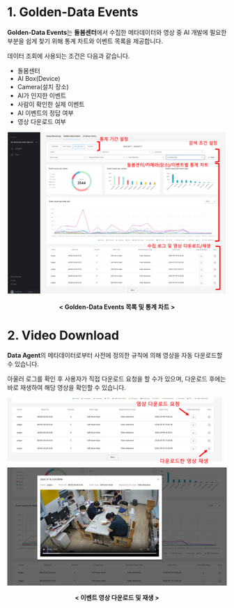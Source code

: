 # 1. Golden-Data Events

<b>Golden-Data Events</b>는 <b>돌봄센터</b>에서 수집한 메타데이터와 영상 중 AI 개발에 필요한 부분을 쉽게 찾기 위해 통계 차트와 이벤트 목록을 제공합니다.

데이터 조회에 사용되는 조건은 다음과 같습니다.

- 돌봄센터
- AI Box(Device)
- Camera(설치 장소)
- AI가 인지한 이벤트
- 사람이 확인한 실제 이벤트
- AI 이벤트의 정답 여부
- 영상 다운로드 여부

![MetaVision2 golden-data](./images/metavision2_data_agent_golden_data1.png)
<center><b>< Golden-Data Events 목록 및 통계 차트 ></b></center>

# 2. Video Download

<b>Data Agent</b>의 메타데이터로부터 사전에 정의한 규칙에 의해 영상을 자동 다운로드할 수 있습니다.

아울러 로그를 확인 후 사용자가 직접 다운로드 요청을 할 수가 있으며, 다운로드 후에는 바로 재생하여 해당 영상을 확인할 수 있습니다.

![MetaVision2 golden-data](./images/metavision2_data_agent_golden_data2.png)
![MetaVision2 golden-data](./images/metavision2_data_agent_golden_data3.png)
<center><b>< 이벤트 영상 다운로드 및 재생 ></b></center>